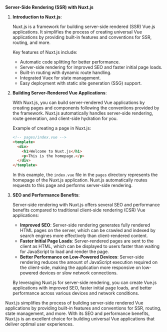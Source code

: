 **Server-Side Rendering (SSR) with Nuxt.js**

1. **Introduction to Nuxt.js**:

   Nuxt.js is a framework for building server-side rendered (SSR) Vue.js applications. It simplifies the process of creating universal Vue applications by providing built-in features and conventions for SSR, routing, and more.

   Key features of Nuxt.js include:
   - Automatic code splitting for better performance.
   - Server-side rendering for improved SEO and faster initial page loads.
   - Built-in routing with dynamic route handling.
   - Integrated Vuex for state management.
   - Easy deployment with static site generation (SSG) support.

2. **Building Server-Rendered Vue Applications**:

   With Nuxt.js, you can build server-rendered Vue applications by creating pages and components following the conventions provided by the framework. Nuxt.js automatically handles server-side rendering, route generation, and client-side hydration for you.

   Example of creating a page in Nuxt.js:
   ```html
   <!-- pages/index.vue -->
   <template>
     <div>
       <h1>Welcome to Nuxt.js</h1>
       <p>This is the homepage.</p>
     </div>
   </template>
   ```

   In this example, the `index.vue` file in the `pages` directory represents the homepage of the Nuxt.js application. Nuxt.js automatically routes requests to this page and performs server-side rendering.

3. **SEO and Performance Benefits**:

   Server-side rendering with Nuxt.js offers several SEO and performance benefits compared to traditional client-side rendering (CSR) Vue applications:

   - **Improved SEO**: Server-side rendering generates fully rendered HTML pages on the server, which can be crawled and indexed by search engines more effectively than client-rendered content.
   - **Faster Initial Page Loads**: Server-rendered pages are sent to the client as HTML, which can be displayed to users faster than waiting for JavaScript to load and render the page.
   - **Better Performance on Low-Powered Devices**: Server-side rendering reduces the amount of JavaScript execution required on the client-side, making the application more responsive on low-powered devices or slow network connections.

   By leveraging Nuxt.js for server-side rendering, you can create Vue.js applications with improved SEO, faster initial page loads, and better performance across various devices and network conditions.

Nuxt.js simplifies the process of building server-side rendered Vue applications by providing built-in features and conventions for SSR, routing, state management, and more. With its SEO and performance benefits, Nuxt.js is an excellent choice for building universal Vue applications that deliver optimal user experiences.